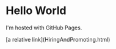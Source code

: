 <body>
<h1>Hello World</h1>
<p>I'm hosted with GitHub Pages.</p>
[a relative link](HiringAndPromoting.html)
</body>

